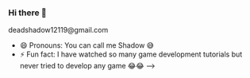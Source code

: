 ### Hi there 👋

<!--
**Dead-Shadow-12119/Dead-Shadow-12119** is a ✨ _special_ ✨ repository because its `README.md` (this file) appears on your GitHub profile.

Here are some ideas to get you started:

- 🔭 I’m currently working on DS-pad. A web based text editor. 
- 🌱 I’m currently learning more about web development . 
- 👯 I’m looking to collaborate on DS-pad only because that is the only project that I am working on ;)
- 💬 Ask me about ...
- 📫 How to reach me: You can email me --> deadshadow12119@gmail.com
- 😄 Pronouns: You can call me Shadow 😅
- ⚡ Fun fact: I have watched so many game development tutorials but never tried to develop any game 😂😂
-->
